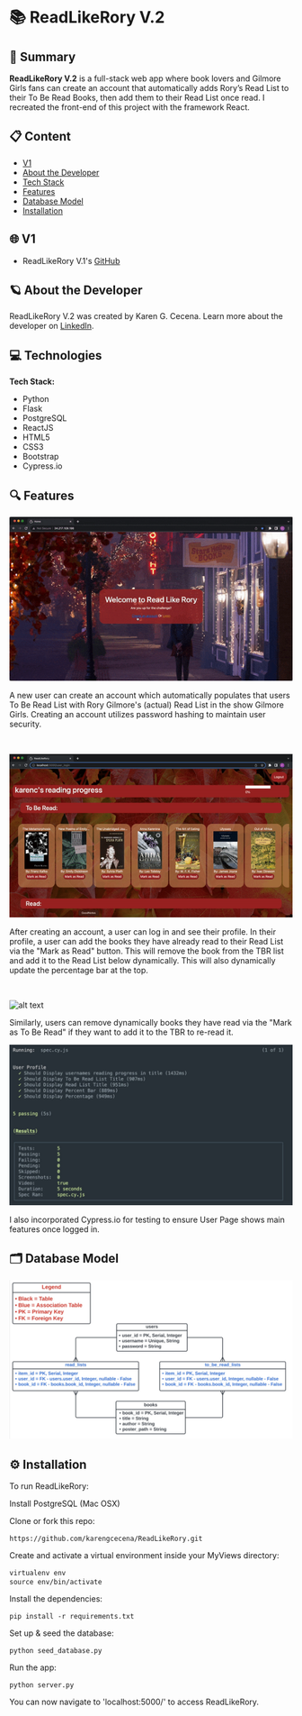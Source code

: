 # 📚 ReadLikeRory V.2

## 📖 Summary 

**ReadLikeRory V.2** is a full-stack web app where book lovers and Gilmore Girls fans can create an account that automatically adds Rory’s Read List to their To Be Read Books, then add them to their Read List once read. I recreated the front-end of this project with the framework React. 

## 📋 Content
* [V1](#V1)
* [About the Developer](#aboutme)
* [Tech Stack](#technologies)
* [Features](#features)
* [Database Model](#databasemodel)
* [Installation](#installation)


## 🌐 <a name="V1"></a>V1

* ReadLikeRory V.1's [GitHub](https://github.com/karengcecena/ReadLikeRory)


## 🪐 <a name="aboutme"></a>About the Developer

ReadLikeRory V.2 was created by Karen G. Cecena. Learn more about the developer on [LinkedIn](https://www.linkedin.com/in/karengcecena).


## 💻 <a name="technologies"></a>Technologies

**Tech Stack:**

- Python
- Flask
- PostgreSQL
- ReactJS
- HTML5
- CSS3
- Bootstrap
- Cypress.io


## 🔍 <a name="features"></a>Features

![alt text](https://github.com/karengcecena/ReadLikeRory-React/blob/main/static/img/video1.gif "ReadLikeRory Login")

A new user can create an account which automatically populates that users To Be Read List with Rory Gilmore's (actual) Read List in the show Gilmore Girls. Creating an account utilizes password hashing to maintain user security. 

<br>

![alt text](https://github.com/karengcecena/ReadLikeRory-React/blob/main/static/img/user_prof1.gif "ReadLikeRory Profile Add")

After creating an account, a user can log in and see their profile. In their profile, a user can add the books they have already read to their Read List via the "Mark as Read" button. This will remove the book from the TBR list and add it to the Read List below dynamically. This will also dynamically update the percentage bar at the top. 

<br>

![alt text](https://github.com/karengcecena/ReadLikeRory-React/blob/main/static/img/user_prof2.gif "ReadLikeRory Profile Page Remove")

Similarly, users can remove dynamically books they have read via the "Mark as To Be Read" if they want to add it to the TBR to re-read it. 

![alt text](https://github.com/karengcecena/ReadLikeRory-React/blob/main/static/img/tests.jpeg "ReadLikeRory Cypress Tests")

I also incorporated Cypress.io for testing to ensure User Page shows main features once logged in.


## 🗂️ <a name="databasemodel"></a>Database Model

![alt text](https://github.com/karengcecena/ReadLikeRory/blob/main/static/img/ReadLikeRoryDataModel.jpeg "ReadLikeRory Database Model")


## ⚙️ <a name="installation"></a>Installation

To run ReadLikeRory:

Install PostgreSQL (Mac OSX)

Clone or fork this repo:

```
https://github.com/karengcecena/ReadLikeRory.git
```

Create and activate a virtual environment inside your MyViews directory:

```
virtualenv env
source env/bin/activate
```

Install the dependencies:

```
pip install -r requirements.txt
```

Set up & seed the database:

```
python seed_database.py
```

Run the app:

```
python server.py
```

You can now navigate to 'localhost:5000/' to access ReadLikeRory.
